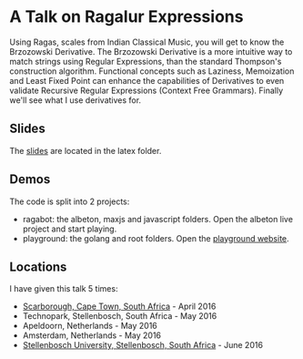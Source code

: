# A Talk on Ragalur Expressions

Using Ragas, scales from Indian Classical Music, you will get to know the Brzozowski Derivative. 
The Brzozowski Derivative is a more intuitive way to match strings using Regular Expressions, than the standard Thompson's construction algorithm. 
Functional concepts such as Laziness, Memoization and Least Fixed Point can enhance the capabilities of Derivatives to even validate Recursive Regular Expressions (Context Free Grammars). 
Finally we'll see what I use derivatives for.

## Slides

The [slides](https://github.com/awalterschulze/ragax/raw/gh-pages/latex/ragax.pdf) are located in the latex folder.

## Demos

The code is split into 2 projects:

  - ragabot: the albeton, maxjs and javascript folders.  Open the albeton live project and start playing.
  - playground: the golang and root folders.  Open the [playground website](http://awalterschulze.github.io/ragax/).

## Locations

I have given this talk 5 times:

  - [Scarborough, Cape Town, South Africa](http://www.meetup.com/Cape-Town-Functional-Programmers/events/229984534/) - April 2016
  - Technopark, Stellenbosch, South Africa - May 2016
  - Apeldoorn, Netherlands - May 2016
  - Amsterdam, Netherlands - May 2016
  - [Stellenbosch University, Stellenbosch, South Africa](http://www.meetup.com/Stellenbosch-Computer-Science-Meetup/events/231041690/) - June 2016

